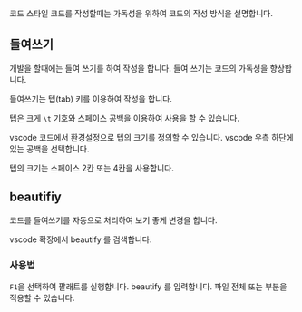 코드 스타일
코드를 작성할때는 가독성을 위하여 코드의 작성 방식을 설명합니다.

## 들여쓰기
개발을 할때에는 들여 쓰기를 하여 작성을 합니다.
들여 쓰기는 코드의 가독성을 향상합니다.


들여쓰기는 텝(tab) 키를 이용하여 작성을 합니다.

텝은 크게 `\t` 기호와 스페이스 공백을 이용하여 사용을 할 수 있습니다.


vscode 코드에서 환경설정으로 텝의 크기를 정의할 수 있습니다.
vscode 우측 하단에 있는 공백을 선택합니다.

텝의 크기는 스페이스 2칸 또는 4칸을 사용합니다. 


## beautifiy
코드를 들여쓰기를 자동으로 처리하여 보기 좋게 변경을 합니다.

vscode 확장에서 beautify 를 검색합니다.


### 사용법
`F1`을 선택하여 팔래트를 실행합니다.
beautify 를 입력합니다. 파일 전체 또는 부분을 적용할 수 있습니다.
